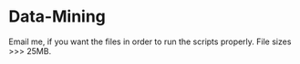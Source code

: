 # Data-Mining
Email me, if you want the files in order to run the scripts properly.
File sizes >>> 25MB.
